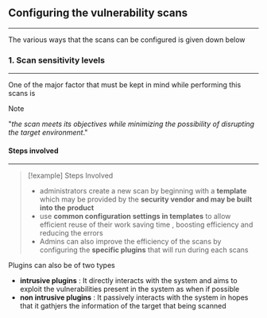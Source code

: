 ## Configuring the vulnerability scans
---
The various ways that the scans can be configured is given down below

### 1. Scan sensitivity levels 
---
One of the major factor that must be kept in mind while performing this scans is 

>[!note]
>"*the scan meets its objectives while minimizing the possibility of disrupting the target environment*."

#### Steps involved 
---
>[!example] Steps Involved 
>- administrators create a new scan by beginning with a **template** which may be provided by the **security vendor and may be built into the product**
>- use **common configuration settings in templates** to allow efficient reuse of their work saving time , boosting efficiency and reducing the errors 
>- Admins can also improve the efficiency of the scans by configuring the **specific plugins** that will run during each scans 

Plugins can also be of two types 
- **intrusive plugins** : It directly interacts with the system and aims to exploit the vulnerabilities present in the system as when if possible 
- **non intrusive plugins** : It passively interacts with the system in hopes that it gathjers the information of the target that being scanned 
